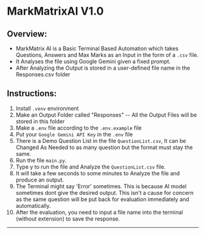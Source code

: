 # MarkMatrixAI V1.0

## Overview:
- MarkMatrix AI is a Basic Terminal Based Automation which takes  Questions, Answers and Max Marks as an Input in the form of a `.csv` file.
- It Analyses the file using Google Gemini given a fixed prompt.
- After Analyzing the Output is stored in a user-defined file name in the Responses.csv folder


## Instructions:
1. Install `.venv` environment
2. Make an Output Folder called "Responses" -- All the Output Files will be stored in this folder
3. Make a `.env` file according to the `.env.example` file
4. Put your `Google Gemini API Key` in the `.env` file
5. There is a Demo Question List in the file `QuestionList.csv`, It can be Changed As Needed to as many question but the format must stay the same.
6. Run the file `main.py`.
7. Type y to run the file and Analyze the `QuestionList.csv` file.
8. It will take a few seconds to some minutes to Analyze the file and produce an output.
9. The Terminal might say 'Error' sometimes. This is because AI model sometimes dont give the desired output. This isn't a cause for concern as the same question will be put back for evaluation immediately and automatically.
10. After the evaluation, you need to input a file name into the terminal (without extension) to save the response.
---

